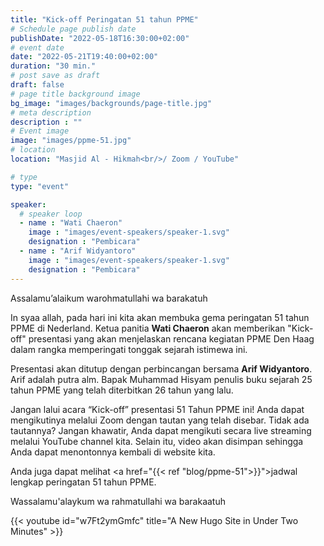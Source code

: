 ```yaml
---
title: "Kick-off Peringatan 51 tahun PPME"
# Schedule page publish date
publishDate: "2022-05-18T16:30:00+02:00"
# event date
date: "2022-05-21T19:40:00+02:00"
duration: "30 min."
# post save as draft
draft: false
# page title background image
bg_image: "images/backgrounds/page-title.jpg"
# meta description
description : ""
# Event image
image: "images/ppme-51.jpg"
# location
location: "Masjid Al - Hikmah<br/>/ Zoom / YouTube"

# type
type: "event"

speaker:
  # speaker loop
  - name : "Wati Chaeron"
    image : "images/event-speakers/speaker-1.svg"
    designation : "Pembicara"
  - name : "Arif Widyantoro"
    image : "images/event-speakers/speaker-1.svg"
    designation : "Pembicara"
---
```


Assalamu’alaikum warohmatullahi wa barakatuh

In syaa allah, pada hari ini kita akan membuka gema peringatan 51 tahun PPME di Nederland. Ketua panitia **Wati Chaeron** akan memberikan "Kick-off" presentasi yang akan menjelaskan rencana kegiatan PPME Den Haag dalam rangka memperingati tonggak sejarah istimewa ini.

Presentasi akan ditutup dengan perbincangan bersama **Arif Widyantoro**. Arif adalah putra alm. Bapak Muhammad Hisyam penulis buku sejarah 25 tahun PPME yang telah diterbitkan 26 tahun yang lalu.

Jangan lalui acara “Kick-off” presentasi 51 Tahun PPME ini! Anda dapat mengikutinya melalui Zoom dengan tautan yang telah disebar. Tidak ada tautannya? Jangan khawatir, Anda dapat mengikuti secara live streaming melalui YouTube channel kita. Selain itu, video akan disimpan sehingga Anda dapat menontonnya kembali di website kita.

Anda juga dapat melihat  <a href="{{< ref "blog/ppme-51">}}">jadwal lengkap peringatan 51 tahun PPME</a>.

Wassalamu'alaykum wa rahmatullahi wa barakaatuh

{{< youtube id="w7Ft2ymGmfc" title="A New Hugo Site in Under Two Minutes" >}}

